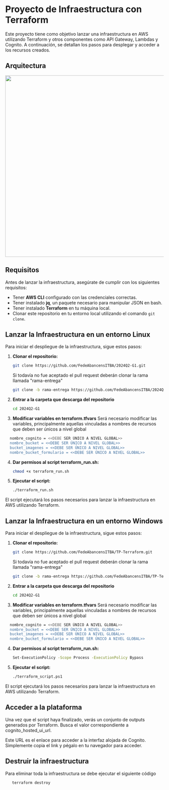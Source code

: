 # Proyecto de Infraestructura con Terraform

Este proyecto tiene como objetivo lanzar una infraestructura en AWS utilizando Terraform y otros componentes como API Gateway, Lambdas y Cognito. A continuación, se detallan los pasos para desplegar y acceder a los recursos creados.

## Arquitectura
<img width="576" src="https://github.com/user-attachments/assets/87f13efa-a9ea-412a-af1e-c7f274e58b74">

## Requisitos

Antes de lanzar la infraestructura, asegúrate de cumplir con los siguientes requisitos:

- Tener **AWS CLI** configurado con las credenciales correctas.
- Tener instalado **jq**, un paquete necesario para manipular JSON en bash.
- Tener instalado **Terraform** en tu máquina local.
- Clonar este repositorio en tu entorno local utilizando el comando `git clone`.

## Lanzar la Infraestructura en un entorno Linux

Para iniciar el despliegue de la infraestructura, sigue estos pasos:

1. **Clonar el repositorio:**
   
   ```bash
   git clone https://github.com/FedeAbancensITBA/2024Q2-G1.git
   ```

   Si todavía no fue aceptado el pull request deberán clonar la rama llamada "rama-entrega"
   
    ```bash
   git clone -b rama-entrega https://github.com/FedeAbancensITBA/2024Q2-G1.git
   ```
    
3. **Entrar a la carpeta que descarga del repositorio**
   
     ```bash
   cd 2024Q2-G1
   ```
     
4. **Modificar variables en terraform.tfvars**
Será necesario modificar las variables, principalmente aquellas vinculadas a nombres de recursos que deben ser únicos a nivel global

 ```bash
   nombre_cognito = <<DEBE SER ÚNICO A NIVEL GLOBAL>>
   nombre_bucket = <<DEBE SER ÚNICO A NIVEL GLOBAL>>
   bucket_imagenes = <<DEBE SER ÚNICO A NIVEL GLOBAL>>
   nombre_bucket_formulario = <<DEBE SER ÚNICO A NIVEL GLOBAL>>
   ```

4. **Dar permisos al script terraform_run.sh:**
   
   ```bash
   chmod +x terraform_run.sh
   
6. **Ejecutar el script:**
   
   ```bash
   ./terraform_run.sh
   
El script ejecutará los pasos necesarios para lanzar la infraestructura en AWS utilizando Terraform.

## Lanzar la Infraestructura en un entorno Windows

Para iniciar el despliegue de la infraestructura, sigue estos pasos:

1. **Clonar el repositorio:**
   
   ```bash
   git clone https://github.com/FedeAbancensITBA/TP-Terraform.git
   ```

   Si todavía no fue aceptado el pull request deberán clonar la rama llamada "rama-entrega"

    ```bash
   git clone -b rama-entrega https://github.com/FedeAbancensITBA/TP-Terraform.git
   ```
    
3. **Entrar a la carpeta que descarga del repositorio**
   
     ```bash
   cd 2024Q2-G1
   ```
     
4. **Modificar variables en terraform.tfvars**
Será necesario modificar las variables, principalmente aquellas vinculadas a nombres de recursos que deben ser únicos a nivel global

 ```bash
   nombre_cognito = <<DEBE SER ÚNICO A NIVEL GLOBAL>>
   nombre_bucket = <<DEBE SER ÚNICO A NIVEL GLOBAL>>
   bucket_imagenes = <<DEBE SER ÚNICO A NIVEL GLOBAL>>
   nombre_bucket_formulario = <<DEBE SER ÚNICO A NIVEL GLOBAL>>
   ```

4. **Dar permisos al script terraform_run.sh:**
   
   ```bash
   Set-ExecutionPolicy -Scope Process -ExecutionPolicy Bypass
   
5. **Ejecutar el script:**
   
   ```bash
   ./terraform_script.ps1
   
El script ejecutará los pasos necesarios para lanzar la infraestructura en AWS utilizando Terraform.

## Acceder a la plataforma

Una vez que el script haya finalizado, verás un conjunto de outputs generados por Terraform. Busca el valor correspondiente a cognito_hosted_ui_url.

Este URL es el enlace para acceder a la interfaz alojada de Cognito. Simplemente copia el link y pégalo en tu navegador para acceder.

## Destruir la infraestructura

Para eliminar toda la infraestructura se debe ejecutar el siguiente código

```bash
   terraform destroy
